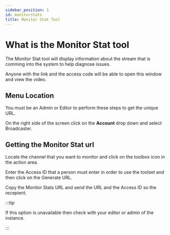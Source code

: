 ```yaml
---
sidebar_position: 1
id: monitorstats
title: Monitor Stat Tool
---
```


# What is the Monitor Stat tool

The Monitor Stat tool will display information about the stream that is comming into the system to help diagnose issues.

Anyone with the link and the access code will be able to open this window and view the video.

## Menu Location

You must be an Admin or Editor to perform these steps to get the unique URL.

On the right side of the screen click on the **Account** drop down and select Broadcaster.

## Getting the Monitor Stat url

Locate the channel that you want to monitor and click on the toolbox icon in the action area.

Enter the Access ID that a person must enter in order to use the toolset and then click on the Generate URL.

Copy the Monitor Stats URL and send the URL and the Access ID so the recepient.


:::tip

If this option is unavailable then check with your editor or admin of the instance.

:::

